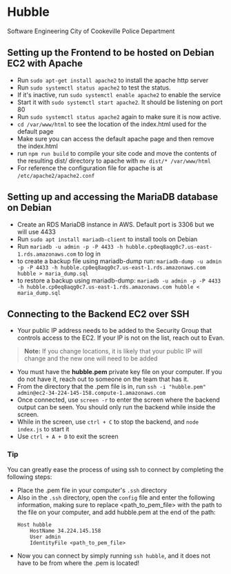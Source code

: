 # Hubble
Software Engineering City of Cookeville Police Department

## Setting up the Frontend to be hosted on Debian EC2 with Apache
- Run `sudo apt-get install apache2` to install the apache http server
- Run `sudo systemctl status apache2` to test the status.
- If it's inactive, run `sudo systemctl enable apache2` to enable the service
- Start it with `sudo systemctl start apache2`. It should be listening on port 80
- Run `sudo systemctl status apache2` again to make sure it is now active.
- `cd /var/www/html` to see the location of the index.html used for the default page
- Make sure you can access the default apache page and then remove the index.html
- run `npm run build` to compile your site code and move the contents of the resulting dist/ directory to apache with `mv dist/* /var/www/html`
- For reference the configuration file for apache is at `/etc/apache2/apache2.conf`

## Setting up and accessing the MariaDB database on Debian
- Create an RDS MariaDB instance in AWS. Default port is 3306 but we will use 4433
- Run `sudo apt install mariadb-client` to install tools on Debian
- Run `mariadb -u admin -p -P 4433 -h hubble.cp0eq8aqg0c7.us-east-1.rds.amazonaws.com` to log in
- to create a backup file using mariadb-dump run:
`mariadb-dump -u admin -p -P 4433 -h hubble.cp0eq8aqg0c7.us-east-1.rds.amazonaws.com hubble > maria_dump.sql`
- to restore a backup using mariadb-dump:
`mariadb -u admin -p -P 4433 -h hubble.cp0eq8aqg0c7.us-east-1.rds.amazonaws.com hubble < maria_dump.sql`

## Connecting to the Backend EC2 over SSH
- Your public IP address needs to be added to the Security Group that controls access to the EC2. If your IP is not on the list, reach out to Evan.
> **Note:** If you change locations, it is likely that your public IP will change and the new one will need to be added
- You must have the **hubble.pem** private key file on your computer. If you do not have it, reach out to someone on the team that has it.
- From the directory that the .pem file is in, run `ssh -i "hubble.pem" admin@ec2-34-224-145-158.compute-1.amazonaws.com`
- Once connected, use `screen -r` to enter the screen where the backend output can be seen. You should only run the backend while inside the screen.
- While in the screen, use `ctrl + C` to stop the backend, and `node index.js` to start it
- Use `ctrl + A + D` to exit the screen

### Tip
You can greatly ease the process of using ssh to connect by completing the following steps:
- Place the .pem file in your computer's `.ssh` directory
- Also in the `.ssh` directory, open the `config` file and enter the following information, making sure to replace <path_to_pem_file> with the path to the file on your computer, and add hubble.pem at the end of the path:
    ```
    Host hubble
        HostName 34.224.145.158
        User admin
        IdentityFile <path_to_pem_file>
    ```
- Now you can connect by simply running `ssh hubble`, and it does not have to be from where the .pem is located!
